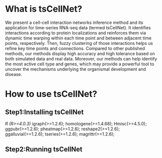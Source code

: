 # What is tsCellNet?
We present a cell-cell interaction networks inference method and its application for time-series RNA-seq data (termed tsCellNet). 
It identifies interactions according to protein localizations and reinforces them via dynamic time warping within each time point and between adjacent time points, respectively. Then, fuzzy clustering of those interactions helps us refine key time points and connections. Compared to other published methods, our methods display high accuracy and high tolerance based on both simulated data and real data. Moreover, our methods can help identify the most active cell type and genes, which may provide a powerful tool to uncover the mechanisms underlying the organismal development and disease. 

# How to use tsCellNet?
## Step1:Installing tsCellNet
*R (R>=4.0.3)*
igraph(>=1.2.6); homologene(>=1.4.68); Hmisc(>=4.5.0); ggpubr(>=1.2.6); pheatmap(>=1.2.6); reshape2(>=1.2.6); ggalluvial(>=1.2.6); tseries(>=1.2.6); magrittr(>=1.2.6);

## Step2:Running tsCellNet


